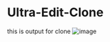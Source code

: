 ﻿# Ultra-Edit-Clone
this is output for clone
![image](https://github.com/user-attachments/assets/8d7093bd-3bf4-4511-81b9-1a4efbd05866)

